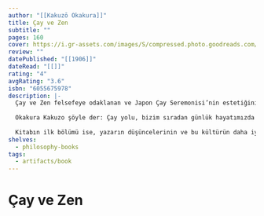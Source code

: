 ```yaml
---
author: "[[Kakuzō Okakura]]"
title: Çay ve Zen
subtitle: ""
pages: 160
cover: https://i.gr-assets.com/images/S/compressed.photo.goodreads.com/books/1445938885l/27289652._SY475_.jpg
review: ""
datePublished: "[[1906]]"
dateRead: "[[]]"
rating: "4"
avgRating: "3.6"
isbn: "6055675978"
description: |-
  Çay ve Zen felsefeye odaklanan ve Japon Çay Seremonisi’nin estetiğini anlatan bir tarih betimlemesidir. Bu kitapta Kakuzo, çayı hem Zen ile Taoculuk bağlamında anlatıyor, hem de çayın ve Japon yaşayışının asırlardır süren yönlerine değiniyor. Kitabı daha önemli kılan şey ise anlamlı bir hayatı nasıl yaşayacağımızı gösterebilme yetisine sahip olmasıdır. Doğa ve sadeliği, sanat ve güzelliği, bizi çevreleyen hayattaki küçük şeylerin içinde bulunan kavranması zor derinlikleri anlatıyor.  
    
  Okakura Kakuzo şöyle der: Çay yolu, bizim sıradan günlük hayatımızda güzel olan şeye duyulan aşkta bulunur. Saflığı, harmoniyi, karşılıklı saygıyı, doğanın ve bireyin önemini öğretir. Aslında kusursuz olmayana tapınmadır. Bizim imkansız dünyamızdaki imkanlı şeyleri başarma tavrıdır.  
    
  Kitabın ilk bölümü ise, yazarın düşüncelerinin ve bu kültürün daha iyi anlaşılabilmesine katkı sunabilmek için, sudan sonra en çok tüketilen içecek olan çayın, çay kültürünün ve Çayizm’in köklerine bir yolculuk yapıyor.
shelves:
  - philosophy-books
tags:
  - artifacts/book
---
```

#  Çay ve Zen
